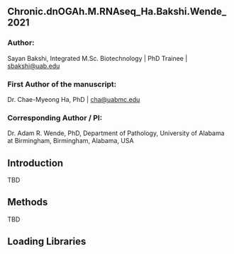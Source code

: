 ## Chronic.dnOGAh.M.RNAseq_Ha.Bakshi.Wende_2021 ##

### Author: 
Sayan Bakshi, Integrated M.Sc. Biotechnology | PhD Trainee | sbakshi@uab.edu
### First Author of the manuscript: 
Dr. Chae-Myeong Ha, PhD | cha@uabmc.edu
### Corresponding Author / PI: 
Dr. Adam R. Wende, PhD, Department of Pathology, University of Alabama at Birmingham, Birmingham, Alabama, USA

## Introduction
TBD

## Methods 
TBD 

## Loading Libraries 
